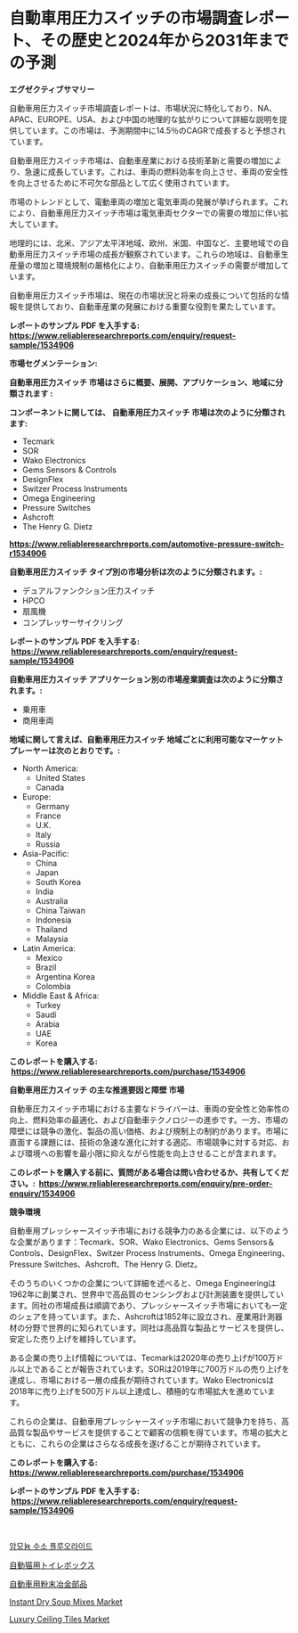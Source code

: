 <p><h1>自動車用圧力スイッチの市場調査レポート、その歴史と2024年から2031年までの予測</h1></p><p><strong>エグゼクティブサマリー</strong></p>
<p><p>自動車用圧力スイッチ市場調査レポートは、市場状況に特化しており、NA、APAC、EUROPE、USA、および中国の地理的な拡がりについて詳細な説明を提供しています。この市場は、予測期間中に14.5％のCAGRで成長すると予想されています。</p><p>自動車用圧力スイッチ市場は、自動車産業における技術革新と需要の増加により、急速に成長しています。これは、車両の燃料効率を向上させ、車両の安全性を向上させるために不可欠な部品として広く使用されています。</p><p>市場のトレンドとして、電動車両の増加と電気車両の発展が挙げられます。これにより、自動車用圧力スイッチ市場は電気車両セクターでの需要の増加に伴い拡大しています。</p><p>地理的には、北米、アジア太平洋地域、欧州、米国、中国など、主要地域での自動車用圧力スイッチ市場の成長が観察されています。これらの地域は、自動車生産量の増加と環境規制の厳格化により、自動車用圧力スイッチの需要が増加しています。</p><p>自動車用圧力スイッチ市場は、現在の市場状況と将来の成長について包括的な情報を提供しており、自動車産業の発展における重要な役割を果たしています。</p></p>
<p><strong>レポートのサンプル PDF を入手する: <a href="https://www.reliableresearchreports.com/enquiry/request-sample/1534906">https://www.reliableresearchreports.com/enquiry/request-sample/1534906</a></strong></p>
<p><strong>市場セグメンテーション:</strong></p>
<p><strong> 自動車用圧力スイッチ 市場はさらに概要、展開、アプリケーション、地域に分類されます :</strong></p>
<p><strong>コンポーネントに関しては、 自動車用圧力スイッチ 市場は次のように分類されます: &nbsp;</strong></p>
<p><ul><li>Tecmark</li><li>SOR</li><li>Wako Electronics</li><li>Gems Sensors & Controls</li><li>DesignFlex</li><li>Switzer Process Instruments</li><li>Omega Engineering</li><li>Pressure Switches</li><li>Ashcroft</li><li>The Henry G. Dietz</li></ul></p>
<p><strong><a href="https://www.reliableresearchreports.com/automotive-pressure-switch-r1534906">https://www.reliableresearchreports.com/automotive-pressure-switch-r1534906</a></strong></p>
<p><strong> 自動車用圧力スイッチ タイプ別の市場分析は次のように分類されます。:</strong></p>
<p><ul><li>デュアルファンクション圧力スイッチ</li><li>HPCO</li><li>扇風機</li><li>コンプレッサーサイクリング</li></ul></p>
<p><strong>レポートのサンプル PDF を入手する: &nbsp;<a href="https://www.reliableresearchreports.com/enquiry/request-sample/1534906">https://www.reliableresearchreports.com/enquiry/request-sample/1534906</a></strong></p>
<p><strong> 自動車用圧力スイッチ アプリケーション別の市場産業調査は次のように分類されます。:</strong></p>
<p><ul><li>乗用車</li><li>商用車両</li></ul></p>
<p><strong>地域に関して言えば、自動車用圧力スイッチ 地域ごとに利用可能なマーケットプレーヤーは次のとおりです。:</strong></p>
<p><ul>
    <li>
        North America:
        <ul>
            <li>United States</li>
            <li>Canada</li>
        </ul>
    </li>
    <li>
        Europe:
        <ul>
            <li>Germany</li>
            <li>France</li>
            <li>U.K.</li>
            <li>Italy</li>
            <li>Russia</li>
        </ul>
    </li>
    <li>
        Asia-Pacific:
        <ul>
            <li>China</li>
            <li>Japan</li>
            <li>South Korea</li>
            <li>India</li>
            <li>Australia</li>
            <li>China Taiwan</li>
            <li>Indonesia</li>
            <li>Thailand</li>
            <li>Malaysia</li>
        </ul>
    </li>
    <li>
        Latin America:
        <ul>
            <li>Mexico</li>
            <li>Brazil</li>
            <li>Argentina Korea</li>
            <li>Colombia</li>
        </ul>
    </li>
    <li>
        Middle East & Africa:
        <ul>
            <li>Turkey</li>
            <li>Saudi</li>
            <li>Arabia</li>
            <li>UAE</li>
            <li>Korea</li>
        </ul>
    </li>
    </ul></p>
<p><strong>このレポートを購入する: &nbsp;<a href="https://www.reliableresearchreports.com/purchase/1534906">https://www.reliableresearchreports.com/purchase/1534906</a></strong></p>
<p><strong>自動車用圧力スイッチ の主な推進要因と障壁 市場</strong></p>
<p><p>自動車圧力スイッチ市場における主要なドライバーは、車両の安全性と効率性の向上、燃料効率の最適化、および自動車テクノロジーの進歩です。一方、市場の障壁には競争の激化、製品の高い価格、および規制上の制約があります。市場に直面する課題には、技術の急速な進化に対する適応、市場競争に対する対応、および環境への影響を最小限に抑えながら性能を向上させることが含まれます。</p></p>
<p><strong>このレポートを購入する前に、質問がある場合は問い合わせるか、共有してください。:&nbsp; <a href="https://www.reliableresearchreports.com/enquiry/pre-order-enquiry/1534906">https://www.reliableresearchreports.com/enquiry/pre-order-enquiry/1534906</a></strong></p>
<p><strong>競争環境</strong></p>
<p><p>自動車用プレッシャースイッチ市場における競争力のある企業には、以下のような企業があります：Tecmark、SOR、Wako Electronics、Gems Sensors＆Controls、DesignFlex、Switzer Process Instruments、Omega Engineering、Pressure Switches、Ashcroft、The Henry G. Dietz。 </p><p>そのうちのいくつかの企業について詳細を述べると、Omega Engineeringは1962年に創業され、世界中で高品質のセンシングおよび計測装置を提供しています。同社の市場成長は順調であり、プレッシャースイッチ市場においても一定のシェアを持っています。また、Ashcroftは1852年に設立され、産業用計測器材の分野で世界的に知られています。同社は高品質な製品とサービスを提供し、安定した売り上げを維持しています。</p><p>ある企業の売り上げ情報については、Tecmarkは2020年の売り上げが100万ドル以上であることが報告されています。SORは2019年に700万ドルの売り上げを達成し、市場における一層の成長が期待されています。Wako Electronicsは2018年に売り上げを500万ドル以上達成し、積極的な市場拡大を進めています。</p><p>これらの企業は、自動車用プレッシャースイッチ市場において競争力を持ち、高品質な製品やサービスを提供することで顧客の信頼を得ています。市場の拡大とともに、これらの企業はさらなる成長を遂げることが期待されています。</p></p>
<p><strong>このレポートを購入する: &nbsp; <a href="https://www.reliableresearchreports.com/purchase/1534906">https://www.reliableresearchreports.com/purchase/1534906</a></strong></p>
<p><strong>レポートのサンプル PDF を入手する: &nbsp;<a href="https://www.reliableresearchreports.com/enquiry/request-sample/1534906">https://www.reliableresearchreports.com/enquiry/request-sample/1534906</a></strong><strong></strong></p>
<p>&nbsp;</p>
<p><p><a href="https://github.com/royErdmtyan906778/Market-Research-Report-List-1/blob/main/994221016798.md">암모늄 수소 플루오라이드</a></p><p><a href="https://github.com/cnnriuez22368/Market-Research-Report-List-1/blob/main/685549518312.md">自動猫用トイレボックス</a></p><p><a href="https://github.com/zekaoe592392/Market-Research-Report-List-1/blob/main/190030818311.md">自動車用粉末冶金部品</a></p><p><a href="https://github.com/peachesmcdowel1/Market-Research-Report-List-2/blob/main/instant-dry-soup-mixes-market.md">Instant Dry Soup Mixes Market</a></p><p><a href="https://simplistic-meeting-7ee.notion.site/Decoding-the-Luxury-Ceiling-Tiles-Market-A-Deep-Dive-into-the-Latest-Market-Trends-Market-Segmenta-0d8c34e179f546798ff96c54f842cb65">Luxury Ceiling Tiles Market</a></p></p>